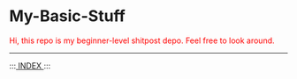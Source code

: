 # My-Basic-Stuff

<p style="color:red">
  Hi, this repo is my beginner-level shitpost depo. Feel free to look around.
  <hr>
  :::<a href="https://zarathustrafm.github.io/My-Basic-Stuff/"> INDEX </a>:::
</p>
